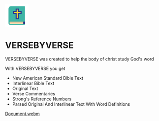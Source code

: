 <link rel='stylesheet' href'style.css'/>

<img src='images/icon.png' width='75' height='75'/>
<h1>VERSEBYVERSE</h1>


<p><span>VERSEBYVERSE</span> was created to help the body of christ study God's word</p>

<p>With VERSEBYVERSE you get</p>

<ul>
  <li>New American Standard Bible Text</li>
  <li>Interlinear Bible Text</li>
  <li>Original Text</li>
  <li>Verse Commentaries</li>
  <li>Strong's Reference Numbers</li>
  <li>Parsed Original And Interlinear Text With Word Definitions</li>
</ul>

[Document.webm](https://user-images.githubusercontent.com/49664287/227435204-8712ded2-64f1-4fac-945c-98e12b774223.webm)
